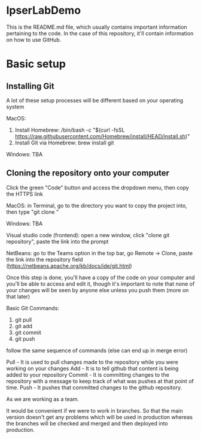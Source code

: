 # IpserLabDemo
This is the README.md file, which usually contains important information pertaining to the code. In the case of this repository, it'll contain information on how to use GitHub.

# Basic setup

## Installing Git 

A lot of these setup processes will be different based on your operating system

MacOS: 
1. Install Homebrew: /bin/bash -c "$(curl -fsSL https://raw.githubusercontent.com/Homebrew/install/HEAD/install.sh)"
2. Install Git via Homebrew: brew install git

Windows: TBA

## Cloning the repository onto your computer

Click the green "Code" button and access the dropdown menu, then copy the HTTPS link

MacOS: in Terminal, go to the directory you want to copy the project into, then type "git clone <HTTPS link>"

Windows: TBA
  
Visual studio code (frontend): open a new window, click "clone git repository", paste the link into the prompt

NetBeans: go to the Teams option in the top bar, go Remote -> Clone, paste the link into the repository field (https://netbeans.apache.org/kb/docs/ide/git.html)

Once this step is done, you'll have a copy of the code on your computer and you'll be able to access and edit it, though it's important to note that none of your changes will be seen by anyone else unless you push them (more on that later)
  
Basic Git Commands:
  
1. git pull
2. git add
3. git commit
4. git push
  
follow the same sequence of commands (else can end up in merge error)

Pull - It is used to pull changes made to the repository while you were working on your changes
Add - It is to tell github that content is being added to your repository
Commit - It is committing changes to the repository with a message to keep track of what was pushes at that point of time.
Push - It pushes that committed changes to the github repository.
  
As we are working as a team. 

It would be convenient if we were to work in branches. So that the main version doesn't get any problems which will be used in production whereas the branches will be checked and merged and then deployed into production. 
  

  


